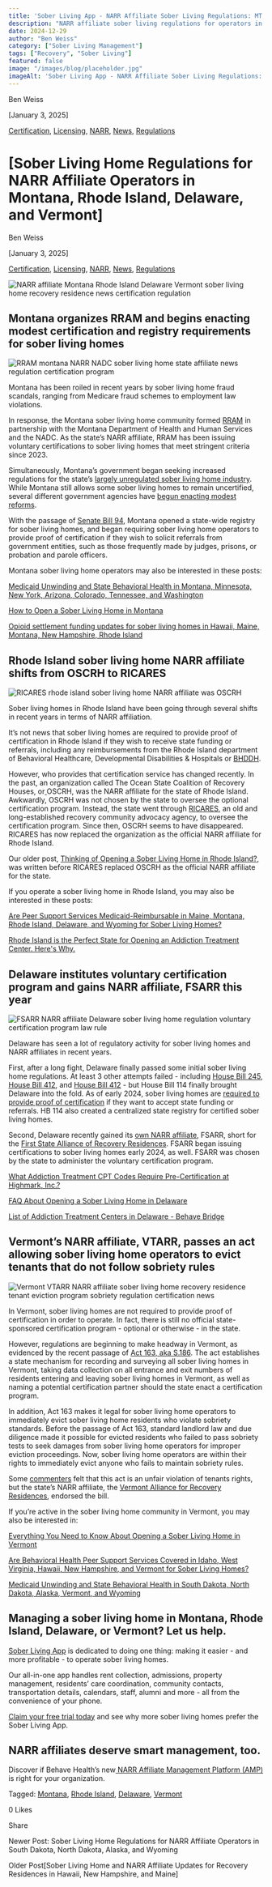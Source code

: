 ```yaml
---
title: 'Sober Living App - NARR Affiliate Sober Living Regulations: MT, RI, DE, VT.'
description: "NARR affiliate sober living regulations for operators in MT, RI, DE, & VT. Understand key state requirements."
date: 2024-12-29
author: "Ben Weiss"
category: ["Sober Living Management"]
tags: ["Recovery", "Sober Living"]
featured: false
image: "/images/blog/placeholder.jpg"
imageAlt: 'Sober Living App - NARR Affiliate Sober Living Regulations: MT, RI, DE, VT.'
---
```


Ben Weiss

[January 3, 2025]

[Certification](/sober-living-app-blog/category/Certification), [Licensing](/sober-living-app-blog/category/Licensing), [NARR](/sober-living-app-blog/category/NARR), [News](/sober-living-app-blog/category/News), [Regulations](/sober-living-app-blog/category/Regulations)

#  [Sober Living Home Regulations for NARR Affiliate Operators in Montana, Rhode Island, Delaware, and Vermont]

Ben Weiss

[January 3, 2025]

[Certification](/sober-living-app-blog/category/Certification), [Licensing](/sober-living-app-blog/category/Licensing), [NARR](/sober-living-app-blog/category/NARR), [News](/sober-living-app-blog/category/News), [Regulations](/sober-living-app-blog/category/Regulations)

![NARR affiliate Montana Rhode Island Delaware Vermont sober living home recovery residence news certification regulation](/images/blog/sober-living-home-regulations-for-narr-affiliate-operators-in-montana-rhode-island-delaware-and-vermont/Screen_Shot_2024-12-29_at_6.32.26_PM.png)

## Montana organizes RRAM and begins enacting modest certification and registry requirements for sober living homes

![RRAM montana NARR NADC sober living home state affiliate news regulation certification program](/images/blog/sober-living-home-regulations-for-narr-affiliate-operators-in-montana-rhode-island-delaware-and-vermont/Screen_Shot_2024-12-29_at_6.32.36_PM.png)

Montana has been roiled in recent years by sober living home fraud scandals, ranging from Medicare fraud schemes to employment law violations. 

In response, the Montana sober living home community formed [RRAM](https://www.rramontana.org) in partnership with the Montana Department of Health and Human Services and the NADC. As the state’s NARR affiliate, RRAM has been issuing voluntary certifications to sober living homes that meet stringent criteria since 2023. 

Simultaneously, Montana’s government began seeking increased regulations for the state’s  [largely unregulated sober living home industry](https://montanafreepress.org/2023/01/03/the-unregulated-world-of-montanas-sober-living-recovery-homes/). While Montana still allows some sober living homes to remain uncertified, several different government agencies have [begun enacting modest reforms](https://nbcmontana.com/news/local/sober-living-home-operators-push-back-against-oversight-bill). 

With the passage of [Senate Bill 94](https://apps.montanafreepress.org/capitol-tracker-2023/bills/sb-94/?_gl=1*16r4d1b*_ga*YW1wLVNLMTRpcUdCRk9rZjJQanQtd1dkY2c.), Montana opened a state-wide registry for sober living homes, and began requiring sober living home operators to provide proof of certification if they wish to solicit referrals from government entities, such as those frequently made by judges, prisons, or probation and parole officers.   

Montana sober living home operators may also be interested in these posts:

[Medicaid Unwinding and State Behavioral Health in Montana, Minnesota, New York, Arizona, Colorado, Tennessee, and Washington](https://behavehealth.com/blog/2023/4/17/medicaid-unwinding-and-state-behavioral-health-in-montana-minnesota-new-york-arizona-colorado-tennessee-and-washington)

[How to Open a Sober Living Home in Montana](../../../2022/12/13/how-to-open-a-sober-living-home-in-montana.html)

[Opioid settlement funding updates for sober living homes in Hawaii, Maine, Montana, New Hampshire, Rhode Island](../../4/10/opioid-settlement-funding-updates-for-sober-living-homes-in-hawaii-maine-montana-new-hampshire-rhode-island.html)

## Rhode Island sober living home NARR affiliate shifts from OSCRH to RICARES

![RICARES rhode island sober living home NARR affiliate was OSCRH](/images/blog/sober-living-home-regulations-for-narr-affiliate-operators-in-montana-rhode-island-delaware-and-vermont/Screen_Shot_2024-12-29_at_6.32.45_PM.png)

Sober living homes in Rhode Island have been going through several shifts in recent years in terms of NARR affiliation. 

It’s not news that sober living homes are required to provide proof of certification in Rhode Island if they wish to receive state funding or referrals, including any reimbursements from the Rhode Island department of Behavioral Healthcare, Developmental Disabilities & Hospitals or [BHDDH](https://bhddh.ri.gov/substance-useaddiction/recovery-services/recovery-housing-certification). 

However, who provides that certification service has changed recently. In the past, an organization called The Ocean State Coalition of Recovery Houses, or[ ](https://www.recoveryhousingri.com/)OSCRH, was the NARR affiliate for the state of Rhode Island. Awkwardly, OSCRH was not chosen by the state to oversee the optional certification program. Instead, the state went through [RICARES](https://ricares.org/), an old and long-established recovery community advocacy agency, to oversee the certification program. Since then, OSCRH seems to have disappeared. RICARES has now replaced the organization as the official NARR affiliate for Rhode Island. 

Our older post, [Thinking of Opening a Sober Living Home in Rhode Island?, ](../../../2023/2/7/thinking-of-opening-a-sober-living-home-in-rhode-islandnbsp.html)was written before RICARES replaced OSCRH as the official NARR affiliate for the state. 

If you operate a sober living home in Rhode Island, you may also be interested in these posts:

[Are Peer Support Services Medicaid-Reimbursable in Maine, Montana, Rhode Island, Delaware, and Wyoming for Sober Living Homes?](../../8/4/are-peer-support-services-medicaid-reimbursable-in-maine-montana-rhode-island-delaware-and-wyoming-for-sober-living-homes.html)

[Rhode Island is the Perfect State for Opening an Addiction Treatment Center. Here's Why. ](https://behavehealth.com/blog/2022/7/28/rhode-island-is-the-perfect-state-for-opening-an-addiction-treatment-center-heres-whynbsp)

## Delaware institutes voluntary certification program and gains NARR affiliate, FSARR this year 

![FSARR NARR affiliate Delaware sober living home regulation voluntary certification program law rule](/images/blog/sober-living-home-regulations-for-narr-affiliate-operators-in-montana-rhode-island-delaware-and-vermont/Screen_Shot_2024-12-29_at_6.32.53_PM.png)

Delaware has seen a lot of regulatory activity for sober living homes and NARR affiliates in recent years. 

First, after a long fight, Delaware finally passed some initial sober living home regulations. At least 3 other attempts failed - including [House Bill 245](https://legis.delaware.gov/BillDetail?LegislationId=47798), [House Bill 412](https://legis.delaware.gov/json/BillDetail/GenerateHtmlDocument?legislationId=109517&legislationTypeId=1&docTypeId=2&legislationName=HB421), and [House Bill 412](https://fastdemocracy.com/bill-search/de/151/bills/DEB00004717/) \- but House Bill 114 finally brought Delaware into the fold. As of early 2024, sober living homes are [required to provide proof of certification](https://www.wdel.com/news/delaware-begins-certification-process-for-recovery-residences/article_4a6d16a2-1872-11ef-84f0-9f9087e55412.html) if they want to accept state funding or referrals. HB 114 also created a centralized state registry for certified sober living homes. 

Second, Delaware recently gained its [own NARR affiliate](https://narronline.org/affiliate/first-state-alliance-of-recovery-residences/), FSARR, short for the [First State Alliance of Recovery Residences](https://fsarr.org/about/). FSARR began issuing certifications to sober living homes early 2024, as well. FSARR was chosen by the state to administer the voluntary certification program.   

[What Addiction Treatment CPT Codes Require Pre-Certification at Highmark, Inc.?](https://behavehealth.com/blog/2022/6/7/what-addiction-treatment-cpt-codes-require-pre-certification-at-highmark-inc)

[FAQ About Opening a Sober Living Home in Delaware](../../../2023/2/13/faq-about-opening-a-sober-living-home-in-delaware.html)

[List of Addiction Treatment Centers in Delaware - Behave Bridge](https://bridge.behavehealth.com/rehabs/delaware)

## Vermont’s NARR affiliate, VTARR, passes an act allowing sober living home operators to evict tenants that do not follow sobriety rules 

![Vermont VTARR NARR affiliate sober living home recovery residence tenant eviction program sobriety regulation certification news](/images/blog/sober-living-home-regulations-for-narr-affiliate-operators-in-montana-rhode-island-delaware-and-vermont/Screen_Shot_2024-12-29_at_6.33.02_PM.png)

In Vermont, sober living homes are not required to provide proof of certification in order to operate. In fact, there is still no official state-sponsored certification program - optional or otherwise - in the state. 

However, regulations are beginning to make headway in Vermont, as evidenced by the recent passage of [Act 163, aka S.186](https://legislature.vermont.gov/bill/status/2024/S.186). The act establishes a state mechanism for recording and surveying all sober living homes in Vermont, taking data collection on all entrance and exit numbers of residents entering and leaving sober living homes in Vermont, as well as naming a potential certification partner should the state enact a certification program. 

In addition, Act 163 makes it legal for sober living home operators to immediately evict sober living home residents who violate sobriety standards. Before the passage of Act 163, standard landlord law and due diligence made it possible for evicted residents who failed to pass sobriety tests to seek damages from sober living home operators for improper eviction proceedings. Now, sober living home operators are within their rights to immediately evict anyone who fails to maintain sobriety rules. 

Some [commenters](https://vtdigger.org/2024/05/07/tom-dalton-stripping-standard-protections-from-sober-house-tenants-is-unnecessary-and-dangerous/) felt that this act is an unfair violation of tenants rights, but the state’s NARR affiliate, the [Vermont Alliance for Recovery Residences](https://vtarr.org/), endorsed the bill. 

If you’re active in the sober living home community in Vermont, you may also be interested in: 

[Everything You Need to Know About Opening a Sober Living Home in Vermont ](../../../2023/2/27/everything-you-need-to-know-about-opening-a-sober-living-home-in-vermontnbsp.html)

[Are Behavioral Health Peer Support Services Covered in Idaho, West Virginia, Hawaii, New Hampshire, and Vermont for Sober Living Homes?](../../7/28/are-behavioral-health-peer-support-services-covered-in-idaho-west-virginia-hawaii-new-hampshire-and-vermont-for-sober-living-homes.html)

[Medicaid Unwinding and State Behavioral Health in South Dakota, North Dakota, Alaska, Vermont, and Wyoming](https://behavehealth.squarespace.com/blog/2023/5/9/medicaid-unwinding-and-state-behavioral-health-in-south-dakota-north-dakota-alaska-vermont-and-wyoming)

## Managing a sober living home in Montana, Rhode Island, Delaware, or Vermont? Let us help.

[Sober Living App](/) is dedicated to doing one thing: making it easier - and more profitable - to operate sober living homes. 

Our all-in-one app handles rent collection, admissions, property management, residents’ care coordination, community contacts, transportation details, calendars, staff, alumni and more - all from the convenience of your phone. 

[Claim your free trial today](https://behavehealth.com/get-started?__hstc=135632115.075701b9fb7ccd58adc7b5b57a792227.1708902226082.1722205853113.1722795767849.32&__hssc=135632115.7.1722795767849&__hsfp=3530606189) and see why more sober living homes prefer the Sober Living App.

## NARR affiliates deserve smart management, too. 

Discover if Behave Health’s new[ NARR Affiliate Management Platform (AMP)](https://behavehealth.com/narr-affiliate) is right for your organization.

Tagged: [Montana](/sober-living-app-blog/tag/Montana), [Rhode Island](/sober-living-app-blog/tag/Rhode+Island), [Delaware](/sober-living-app-blog/tag/Delaware), [Vermont](/sober-living-app-blog/tag/Vermont)

0 Likes

Share

Newer Post: Sober Living Home Regulations for NARR Affiliate Operators in South Dakota, North Dakota, Alaska, and Wyoming

Older Post[Sober Living Home and NARR Affiliate Updates for Recovery Residences in Hawaii, New Hampshire, and Maine]